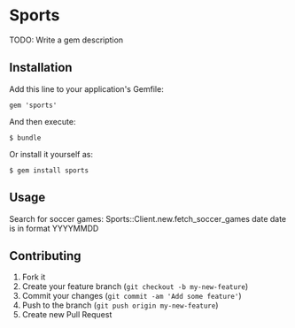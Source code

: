 # Sports

TODO: Write a gem description

## Installation

Add this line to your application's Gemfile:

    gem 'sports'

And then execute:

    $ bundle

Or install it yourself as:

    $ gem install sports

## Usage

Search for soccer games:
Sports::Client.new.fetch_soccer_games date
date is in format YYYYMMDD

## Contributing

1. Fork it
2. Create your feature branch (`git checkout -b my-new-feature`)
3. Commit your changes (`git commit -am 'Add some feature'`)
4. Push to the branch (`git push origin my-new-feature`)
5. Create new Pull Request

